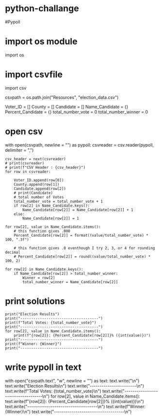 # python-challange

#Pypoll

# import os module
import os

# import csvfile
import csv

csvpath = os.path.join("Resources", "election_data.csv")

Voter_ID = []
County = []
Candidate = []
Name_Candidate = {}
Percent_Candidate = {}
total_number_vote = 0
total_number_winner = 0

# open csv

with open(csvpath, newline = "") as pypoll:
    csvreader = csv.reader(pypoll, delimiter = ",")

    csv_header = next(csvreader)
    # print(csvreader)
    # print(f"CSV Header : {csv_header}")
    for row in csvreader:
        
        Voter_ID.append(row[0])
        County.append(row[1])
        Candidate.append(row[2])
        # print(Candidate)
        # total number of Votes
        total_number_vote = total_number_vote + 1
        if row[2] in Name_Candidate.keys():
            Name_Candidate[row[2]] = Name_Candidate[row[2]] + 1
        else:
            Name_Candidate[row[2]] = 1
    
    for row[2], value in Name_Candidate.items():
        # this function gives .000
        Percent_Candidate[row[2]] = format((value/total_number_vote) * 100, ".3f")
        
        # this function gives .0 eventhough I try 2, 3, or 4 for rounding decimal
        # Percent_Candidate[row[2]] = round((value/total_number_vote) * 100, 2)

    for row[2] in Name_Candidate.keys():
        if Name_Candidate[row[2]] > total_number_winner:
            Winner = row[2]
            total_number_winner = Name_Candidate[row[2]]

# print solutions

    print("Election Results")
    print("------------------------------------")
    print(f"Total Votes: {total_number_vote}")
    print("------------------------------------")
    for row[2], value in Name_Candidate.items():
        print(f"{row[2]}: {Percent_Candidate[row[2]]}% ({int(value)})")
    print("------------------------------------")
    print(f"Winner: {Winner}")
    print("------------------------------------")

# write pypoll in text

with open("csvpath.text", "w", newline = "") as text:
    text.write("\n")
    text.write("Election Results\n")
    text.write("------------------------\n")
    text.write(f"Total Votes: {total_number_vote}\n")
    text.write("------------------------------------\n")
    for row[2], value in Name_Candidate.items():
        text.write(f"{row[2]}: {Percent_Candidate[row[2]]}% ({int(value)})\n")
    text.write("------------------------------------\n")
    text.write(f"Winner: {Winner}\n")
    text.write("------------------------------------\n")
